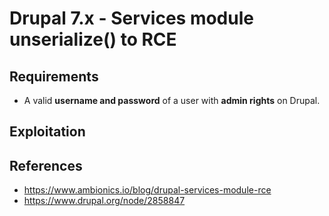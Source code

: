 # Drupal 7.x  - Services module unserialize() to RCE

## Requirements

 - A valid **username and password** of a user with **admin rights** on Drupal.

## Exploitation



## References
 - https://www.ambionics.io/blog/drupal-services-module-rce
 - https://www.drupal.org/node/2858847
